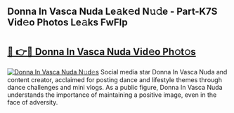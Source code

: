 ## Donna In Vasca Nuda Le𝚊k𝚎d N𝚞𝚍e - Part-K7S Vid𝚎o Photos Le𝚊ks FwFIp

# <h2><a href="http://fbg2hvm.evod.top/?m=Donna+In+Vasca+Nuda">🔗 👉🔴 Donna In Vasca Nuda Vid𝚎o Ph𝚘t𝚘s</a></h2>

[![Donna In Vasca Nuda N𝚞d𝚎s](https://i.imgur.com/8V9OHl7.gif)](http://fbg2hvm.evod.top/?m=Donna+In+Vasca+Nuda)
Social media star Donna In Vasca Nuda and content creator, acclaimed for posting dance and lifestyle themes through dance challenges and mini vlogs. As a public figure, Donna In Vasca Nuda understands the importance of maintaining a positive image, even in the face of adversity. 
